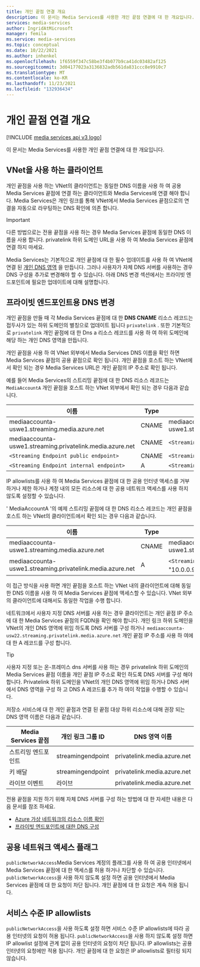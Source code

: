 ```yaml
---
title: 개인 끝점 연결 개요
description: 이 문서는 Media Services를 사용한 개인 끝점 연결에 대 한 개요입니다.
services: media-services
author: IngridAtMicrosoft
manager: femila
ms.service: media-services
ms.topic: conceptual
ms.date: 10/22/2021
ms.author: inhenkel
ms.openlocfilehash: 1f6559f347c58be3f4b077b9ca41dc03482af125
ms.sourcegitcommit: 3d04177023a3136832adb561da831ccc8e9910c7
ms.translationtype: MT
ms.contentlocale: ko-KR
ms.lasthandoff: 11/23/2021
ms.locfileid: "132936434"
---
```

# <a name="private-endpoint-connections-overview"></a>개인 끝점 연결 개요

[!INCLUDE [media services api v3 logo](./includes/v3-hr.md)]

이 문서는 Media Services를 사용한 개인 끝점 연결에 대 한 개요입니다.

## <a name="clients-using-vnet"></a>VNet을 사용 하는 클라이언트

개인 끝점을 사용 하는 VNet의 클라이언트는 동일한 DNS 이름을 사용 하 여 공용 Media Services 끝점에 연결 하는 클라이언트와 Media Services에 연결 해야 합니다. Media Services은 개인 링크를 통해 VNet에서 Media Services 끝점으로의 연결을 자동으로 라우팅하는 DNS 확인에 의존 합니다.

> [!IMPORTANT]
> 다른 방법으로는 전용 끝점을 사용 하는 경우 Media Services 끝점에 동일한 DNS 이름을 사용 합니다. privatelink 하위 도메인 URL을 사용 하 여 Media Services 끝점에 연결 하지 마세요.

Media Services는 기본적으로 개인 끝점에 대 한 필수 업데이트를 사용 하 여 VNet에 연결 된 [개인 DNS 영역](/azure/dns/private-dns-overview) 을 만듭니다. 그러나 사용자가 자체 DNS 서버를 사용하는 경우 DNS 구성을 추가로 변경해야 할 수 있습니다. 아래 DNS 변경 섹션에서는 프라이빗 엔드포인트에 필요한 업데이트에 대해 설명합니다.

## <a name="dns-changes-for-private-endpoints"></a>프라이빗 엔드포인트용 DNS 변경

개인 끝점을 만들 때 각 Media Services 끝점에 대 한 **DNS CNAME** 리소스 레코드는 접두사가 있는 하위 도메인의 별칭으로 업데이트 됩니다 `privatelink` . 또한 기본적으로 `privatelink` 개인 끝점에 대 한 Dns a 리소스 레코드를 사용 하 여 하위 도메인에 해당 하는 개인 DNS 영역을 만듭니다.

개인 끝점을 사용 하 여 VNet 외부에서 Media Services DNS 이름을 확인 하면 Media Services 끝점의 공용 끝점으로 확인 됩니다. 개인 끝점을 호스트 하는 VNet에서 확인 되는 경우 Media Services URL은 개인 끝점의 IP 주소로 확인 됩니다.

예를 들어 Media Services의 스트리밍 끝점에 대 한 DNS 리소스 레코드는 `MediaAccountA` 개인 끝점을 호스트 하는 VNet 외부에서 확인 되는 경우 다음과 같습니다.

| 이름 | Type | 값 |
| ---- | ---- | ----- |
| mediaaccounta-uswe1.streaming.media.azure.net | CNAME | mediaaccounta-uswe1.streaming.privatelink.media.azure.net |
|mediaaccounta-uswe1.streaming.privatelink.media.azure.net | CNAME | `<Streaming Endpoint public endpoint>` |
| `<Streaming Endpoint public endpoint>` | CNAME | `<Streaming Endpoint internal endpoint>` |
| `<Streaming Endpoint internal endpoint>` | A | `<Streaming Endpoint public IP address>` |

IP allowlists를 사용 하 여 Media Services 끝점에 대 한 공용 인터넷 액세스를 거부 하거나 제한 하거나 계정 내의 모든 리소스에 대 한 공용 네트워크 액세스를 사용 하지 않도록 설정할 수 있습니다.

' MediaAccountA '의 예제 스트리밍 끝점에 대 한 DNS 리소스 레코드는 개인 끝점을 호스트 하는 VNet의 클라이언트에서 확인 되는 경우 다음과 같습니다.

| 이름 | Type | 값 |
| ---- | ---- | ----- |
| mediaaccounta-uswe1.streaming.media.azure.net | CNAME | mediaaccounta-uswe1.streaming.privatelink.media.azure.net |
|mediaaccounta-uswe1.streaming.privatelink.media.azure.net | A | `<Streaming Endpoint public endpoint>`(예: "10.0.0.9가 |

이 접근 방식을 사용 하면 개인 끝점을 호스트 하는 VNet 내의 클라이언트에 대해 동일한 DNS 이름을 사용 하 여 Media Services 끝점에 액세스할 수 있습니다. VNet 외부의 클라이언트에 대해서도 동일한 작업을 수행 합니다.

네트워크에서 사용자 지정 DNS 서버를 사용 하는 경우 클라이언트는 개인 끝점 IP 주소에 대 한 Media Services 끝점의 FQDN을 확인 해야 합니다. 개인 링크 하위 도메인을 VNet의 개인 DNS 영역에 위임 하도록 DNS 서버를 구성 하거나  `mediaaccounta-usw22.streaming.privatelink.media.azure.net` 개인 끝점 IP 주소를 사용 하 여에 대 한 A 레코드를 구성 합니다.

> [!TIP]
> 사용자 지정 또는 온-프레미스 dns 서버를 사용 하는 경우 privatelink 하위 도메인의 Media Services 끝점 이름을 개인 끝점 IP 주소로 확인 하도록 DNS 서버를 구성 해야 합니다. Privatelink 하위 도메인을 VNet의 개인 DNS 영역에 위임 하거나 DNS 서버에서 DNS 영역을 구성 하 고 DNS A 레코드를 추가 하 여이 작업을 수행할 수 있습니다.

저장소 서비스에 대 한 개인 끝점과 연결 된 끝점 대상 하위 리소스에 대해 권장 되는 DNS 영역 이름은 다음과 같습니다.

| Media Services 끝점 | 개인 링크 그룹 ID | DNS 영역 이름 |
| ----------------------- | --------------------- | ------------- |
| 스트리밍 엔드포인트 | streamingendpoint | privatelink.media.azure.net |
| 키 배달 | streamingendpoint | privatelink.media.azure.net |
| 라이브 이벤트 | 라이브 | privatelink.media.azure.net |

전용 끝점을 지원 하기 위해 자체 DNS 서버를 구성 하는 방법에 대 한 자세한 내용은 다음 문서를 참조 하세요.

- [Azure 가상 네트워크의 리소스 이름 확인](/azure/virtual-network/virtual-networks-name-resolution-for-vms-and-role-instances#name-resolution-that-uses-your-own-dns-server)
- [프라이빗 엔드포인트에 대한 DNS 구성](/azure/private-link/private-endpoint-overview#dns-configuration)

## <a name="public-network-access-flag"></a>공용 네트워크 액세스 플래그

`publicNetworkAccess`Media Services 계정의 플래그를 사용 하 여 공용 인터넷에서 Media Services 끝점에 대 한 액세스를 허용 하거나 차단할 수 있습니다. `publicNetworkAccess`을 사용 하지 않도록 설정 하면 공용 인터넷에서 Media Services 끝점에 대 한 요청이 차단 됩니다. 개인 끝점에 대 한 요청은 계속 허용 됩니다.  

## <a name="service-level-ip-allowlists"></a>서비스 수준 IP allowlists

`publicNetworkAccess`을 사용 하도록 설정 하면 서비스 수준 IP allowlists에 따라 공용 인터넷의 요청이 허용 됩니다. `publicNetworkAccess`을 사용 하지 않도록 설정 하면 IP allowlist 설정에 관계 없이 공용 인터넷의 요청이 차단 됩니다. IP allowlists는 공용 인터넷의 요청에만 적용 됩니다. 개인 끝점에 대 한 요청은 IP allowlists로 필터링 되지 않습니다.
